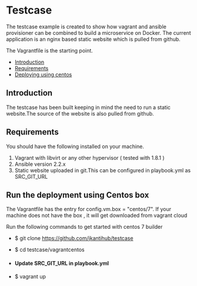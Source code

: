 # Testcase

The testcase example is created to show how vagrant and ansible provisioner can be combined to build a microservice on Docker.
The current application is an nginx based static website which is pulled from github.

The Vagrantfile is the starting point.

* [Introduction](#getting-started)
* [Requirements](#requirements)
* [Deploying using centos](#deploying-centos)

## Introduction
The testcase has been built keeping in mind the need to run a static website.The source of the website is also pulled from github.

## Requirements
You should have the following installed on your machine.

1. Vagrant with libvirt or any other hypervisor ( tested with 1.8.1 )
2. Ansible version 2.2.x
3. Static website uploaded in git.This can be configured in playbook.yml as SRC_GIT_URL 

## Run the deployment using Centos box 
The Vagrantfile has the entry for config.vm.box = "centos/7".
If your machine does not have the box , it will get downloaded from vagrant cloud
 
Run the following commands to get started with centos 7 builder

* $ git clone https://github.com/jkantihub/testcase

* $ cd testcase/vagrantcentos

* #### Update SRC_GIT_URL in playbook.yml ####
 
* $ vagrant up
